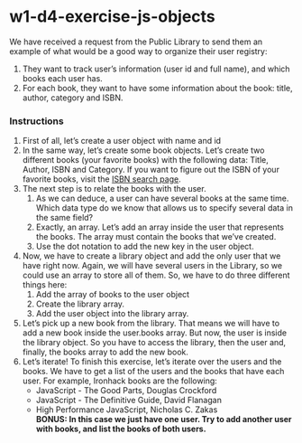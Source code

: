 # w1-d4-exercise-js-objects

We have received a request from the Public Library to send them an example of what would be a good way to organize their user registry:

1. They want to track user’s information (user id and full name), and which books each user has.
2. For each book, they want to have some information about the book: title, author, category and ISBN.

### Instructions

1. First of all, let’s create a user object with name and id
2. In the same way, let’s create some book objects. Let’s create two different books (your favorite books) with the following data: Title, Author, ISBN and Category. If you want to figure out the ISBN of your favorite books, visit the [ISBN search page](https://isbnsearch.org/).
3. The next step is to relate the books with the user.
   1. As we can deduce, a user can have several books at the same time. Which data type do we know that allows us to specify several data in the same field?
   2. Exactly, an array. Let’s add an array inside the user that represents the books. The array must contain the books that we’ve created.
   3. Use the dot notation to add the new key in the user object.
4. Now, we have to create a library object and add the only user that we have right now. Again, we will have several users in the Library, so we could use an array to store all of them. So, we have to do three different things here:
   1. Add the array of books to the user object
   2. Create the library array.
   3. Add the user object into the library array.
5. Let’s pick up a new book from the library. That means we will have to add a new book inside the user.books array. But now, the user is inside the library object. So you have to access the library, then the user and, finally, the books array to add the new book.
6. Let’s iterate! To finish this exercise, let’s iterate over the users and the books. We have to get a list of the users and the books that have each user. For example, Ironhack books are the following:
   - JavaScript - The Good Parts, Douglas Crockford
   - JavaScript - The Definitive Guide, David Flanagan
   - High Performance JavaScript, Nicholas C. Zakas\
     **BONUS: In this case we just have one user. Try to add another user with books, and list the books of both users.**
